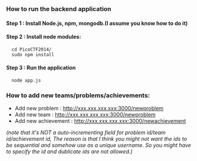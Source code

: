 ### How to run the backend application
#### Step 1 : Install Node.js, npm, mongodb.(I assume you know how to do it)
#### Step 2 : Install node modules:
      cd PicoCTF2014/
      sudo npm install
#### Step 3 : Run the application
      node app.js
      
### How to add new teams/problems/achievements:
- Add new problem : http://xxx.xxx.xxx.xxx:3000/newproblem
- Add new team : http://xxx.xxx.xxx.xxx:3000/newproblem
- Add new achievement : http://xxx.xxx.xxx.xxx:3000/newachievement

*(note that it's NOT a auto-incrementing field for problem id/team id/achievement id, The reason is that I think you might not want the ids to be sequential and somehow use as a unique username. So you might have to specify the id and dublicate ids are not allowed.)*


